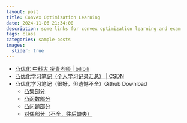 ```yaml
---
layout: post
title: Convex Optimization Learning 
date: 2024-11-06 21:34:00
description: some links for convex optimization learning and exam
tags: class
categories: sample-posts
images:
  slider: true
---
```


- <a href="https://www.bilibili.com/video/BV19M411T7S7"> 凸优化 中科大 凌青老师 | bilibili </a>
- <a href="https://blog.csdn.net/qq_26565435/article/details/127000172"> 凸优化学习笔记（个人学习记录汇总） | CSDN </a>
- 凸优化学习笔记（很好，但遗憾不全）Github Download
	- <a href="https://darongyang.github.io/blog/assets/pdf/Convex_Sets.pdf"> 凸集部分 </a>
	- <a href="https://darongyang.github.io/blog/assets/pdf/Convex_Function.pdf"> 凸函数部分 </a>
	- <a href="https://darongyang.github.io/blog/assets/pdf/Convex_Problem.pdf"> 凸问题部分 </a>
	- <a href="https://darongyang.github.io/blog/assets/pdf/Duality.pdf"> 对偶部分（不全，往后缺失） </a>

